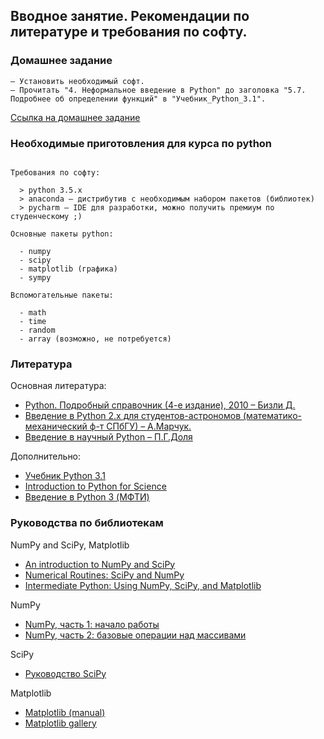 ## Вводное занятие. Рекомендации по литературе и требования по софту.

### Домашнее задание

```
– Установить необходимый софт.
– Прочитать "4. Неформальное введение в Python" до заголовка "5.7. Подробнее об определении функций" в "Учебник_Python_3.1".
```

[Ссылка на домашнее задание](https://github.com/amm-vsu-2015/4y1s_python/tree/master/homeworks/hw1)

### Необходимые приготовления для курса по python

```

Требования по софту:

  > python 3.5.x
  > anaconda – дистрибутив с необходимым набором пакетов (библиотек)
  > pycharm – IDE для разработки, можно получить премиум по студенческому ;)

Основные пакеты python:

  - numpy
  - scipy
  - matplotlib (графика)
  - sympy

Вспомогательные пакеты:

  - math
  - time
  - random
  - array (возможно, не потребуется)

```

### Литература

Основная литература:

- [Python. Подробный справочник (4-е издание), 2010 – Бизли Д.](http://prog.tversu.ru/library/Python.pdf)
- [Введение в Python 2.x для студентов-астрономов (математико-механический ф-т СПбГУ) – А.Марчук.](http://www.astro.spbu.ru/sites/default/files/pyastrotutorial.pdf)
- [Введение в научный Python – П.Г.Доля](http://geometry.karazin.ua/resources/documents/20161211134615_988a1d6a.pdf)

Дополнительно:

- [Учебник Python 3.1](https://ru.wikibooks.org/wiki/Python/Учебник_Python_3.1)
- [Introduction to Python for Science](http://www.physics.nyu.edu/pine/pymanual/html/pymanMaster.html)
- [Введение в Python 3 (МФТИ)](http://judge.mipt.ru/mipt_cs_on_python3/labs/lab2.html )

### Руководства по библиотекам

NumPy and SciPy, Matplotlib

- [An introduction to NumPy and SciPy](https://engineering.ucsb.edu/~shell/che210d/numpy.pdf)
- [Numerical Routines: SciPy and NumPy](http://www.physics.nyu.edu/pine/pymanual/html/chap9/chap9_scipy.html)
- [Intermediate Python: Using NumPy, SciPy, and Matplotlib](http://snowball.millersville.edu/~adecaria/ESCI386P/esci386-lesson19-misc.pdf)

NumPy

- [NumPy, часть 1: начало работы](https://pythonworld.ru/numpy/1.html)
- [NumPy, часть 2: базовые операции над массивами](https://pythonworld.ru/numpy/2.html)

SciPy

- [Руководство SciPy](http://san-tit.blogspot.ru/p/blog-page_3.html)

Matplotlib

- [Matplotlib (manual)](http://matplotlib.org/Matplotlib.pdf)
- [Matplotlib gallery](http://matplotlib.org/gallery)
